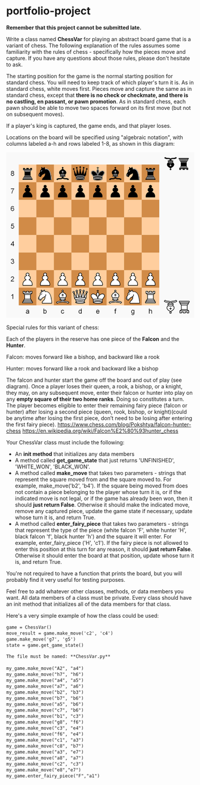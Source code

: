 # portfolio-project

**Remember that this project cannot be submitted late.**

Write a class named **ChessVar** for playing an abstract board game that is a variant of chess. The following explanation of the rules assumes some familiarity with the rules of chess - specifically how the pieces move and capture. If you have any questions about those rules, please don't hesitate to ask.

The starting position for the game is the normal starting position for standard chess. You will need to keep track of which player's turn it is. As in standard chess, white moves first. Pieces move and capture the same as in standard chess, except that **there is no check or checkmate, and there is no castling, en passant, or pawn promotion**. As in standard chess, each pawn should be able to move two spaces forward on its first move (but not on subsequent moves). 

If a player's king is captured, the game ends, and that player loses. 

Locations on the board will be specified using "algebraic notation", with columns labeled a-h and rows labeled 1-8, as shown in this diagram:

![board](board.png "starting position for game")

Special rules for this variant of chess:

Each of the players in the reserve has one piece of the **Falcon** and the **Hunter**.

Falcon: moves forward like a bishop, and backward like a rook

Hunter: moves forward like a rook and backward like a bishop

The falcon and hunter start the game off the board and out of play (see diagram). Once a player loses their queen, a rook, a bishop, or a knight, they may, on any subsequent move, enter their falcon or hunter into play on any **empty square of their two home ranks**. Doing so constitutes a turn. The player becomes eligible to enter their remaining fairy piece (falcon or hunter) after losing a second piece (queen, rook, bishop, or knight)(could be anytime after losing the first piece, don’t need to be losing after entering the first fairy piece). https://www.chess.com/blog/Pokshtya/falcon-hunter-chess
https://en.wikipedia.org/wiki/Falcon%E2%80%93hunter_chess

Your ChessVar class must include the following:
* An **init method** that initializes any data members
* A method called **get_game_state** that just returns 'UNFINISHED', 'WHITE_WON', 'BLACK_WON'. 
* A method called **make_move** that takes two parameters - strings that represent the square moved from and the square moved to.  For example, make_move('b2', 'b4').  If the square being moved from does not contain a piece belonging to the player whose turn it is, or if the indicated move is not legal, or if the game has already been won, then it should **just return False**.  Otherwise it should make the indicated move, remove any captured piece, update the game state if necessary, update whose turn it is, and return True.
* A method called **enter_fairy_piece** that takes two parameters - strings that represent the type of the piece (white falcon 'F', white hunter 'H', black falcon 'f', black hunter 'h') and the square it will enter. For example, enter_fairy_piece ('H', 'c1'). If the fairy piece is not allowed to enter this position at this turn for any reason, it should **just return False**.  Otherwise it should enter the board at that position, update whose turn it is, and return True.

You're not required to have a function that prints the board, but you will probably find it very useful for testing purposes.

Feel free to add whatever other classes, methods, or data members you want.  All data members of a class must be private.  Every class should have an init method that initializes all of the data members for that class.

Here's a very simple example of how the class could be used:
```
game = ChessVar()
move_result = game.make_move('c2', 'c4')
game.make_move('g7', 'g5')
state = game.get_game_state()
```
```
The file must be named: **ChessVar.py**

my_game.make_move("A2", "a4")
my_game.make_move("h7", "h6")
my_game.make_move("a4", "a5")
my_game.make_move("a7", "a6")
my_game.make_move("b2", "b3")
my_game.make_move("b7", "b6")
my_game.make_move("a5", "b6")
my_game.make_move("c7", "b6")
my_game.make_move("b1", "c3")
my_game.make_move("g8", "f6")
my_game.make_move("c3", "e4")
my_game.make_move("f6", "e4")
my_game.make_move("c1", "a3")
my_game.make_move("c8", "b7")
my_game.make_move("a3", "e7")
my_game.make_move("a8", "a7")
my_game.make_move("c2", "c3")
my_game.make_move("e8","e7")
my_game.enter_fairy_piece("F","a1")
